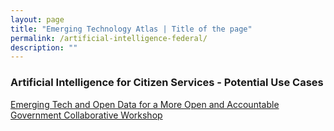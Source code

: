```yaml
---
layout: page
title: "Emerging Technology Atlas | Title of the page"
permalink: /artificial-intelligence-federal/
description: ""
---
```


### Artificial Intelligence for Citizen Services - Potential Use Cases

<p><a href="/emerging-technology-atlas/workshop/"><span>Emerging Tech and Open Data for a More Open and Accountable Government Collaborative Workshop</span></a></p>
